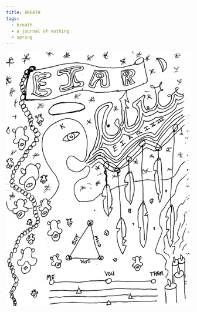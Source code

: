 ```yaml
---
title: BREATH
tags:
  - breath
  - a journal of nothing
  - spring
---
```

![breath](breath.png)

